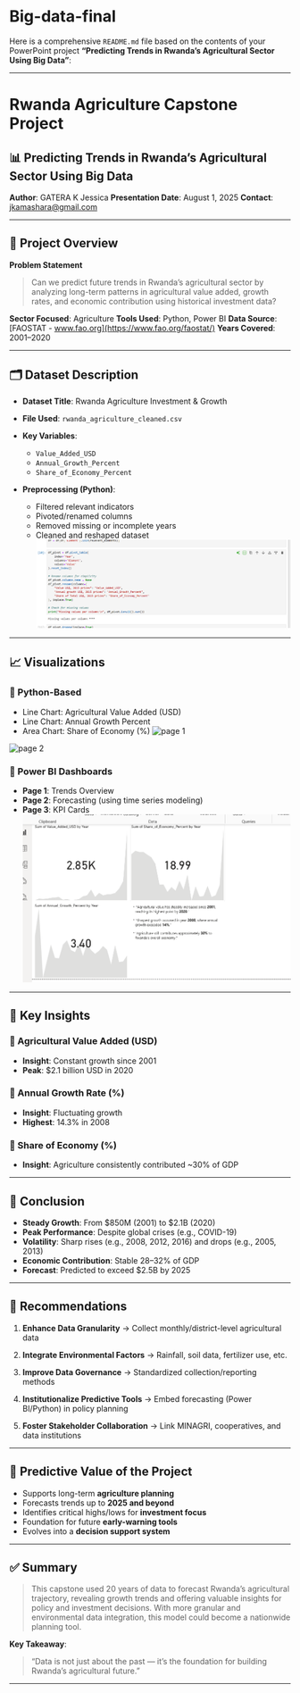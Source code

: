 # Big-data-final
Here is a comprehensive `README.md` file based on the contents of your PowerPoint project **“Predicting Trends in Rwanda’s Agricultural Sector Using Big Data”**:

---

# Rwanda Agriculture Capstone Project

## 📊 Predicting Trends in Rwanda’s Agricultural Sector Using Big Data

**Author**: GATERA K Jessica
**Presentation Date**: August 1, 2025
**Contact**: [jkamashara@gmail.com](mailto:jkamashara@gmail.com)

---

## 📌 Project Overview

**Problem Statement**

> Can we predict future trends in Rwanda’s agricultural sector by analyzing long-term patterns in agricultural value added, growth rates, and economic contribution using historical investment data?

**Sector Focused**: Agriculture
**Tools Used**: Python, Power BI
**Data Source**: [FAOSTAT - www.fao.org](https://www.fao.org/faostat/)
**Years Covered**: 2001–2020

---

## 🗂 Dataset Description

* **Dataset Title**: Rwanda Agriculture Investment & Growth
* **File Used**: `rwanda_agriculture_cleaned.csv`
* **Key Variables**:

  * `Value_Added_USD`
  * `Annual_Growth_Percent`
  * `Share_of_Economy_Percent`
* **Preprocessing (Python)**:

  * Filtered relevant indicators
  * Pivoted/renamed columns
  * Removed missing or incomplete years
  * Cleaned and reshaped dataset
 ![](./data%20cleaning.png)
---

## 📈 Visualizations

### 🐍 Python-Based

* Line Chart: Agricultural Value Added (USD)
* Line Chart: Annual Growth Percent
* Area Chart: Share of Economy (%)
  <img width="1065" height="480" alt="page 1" src="https://github.com/user-attachments/assets/84b5846c-5bbc-4248-9189-3c7b110c4312" />
<img width="1049" height="454" alt="page 2" src="https://github.com/user-attachments/assets/4a90c711-f4e0-45e5-826c-3055bb478c46" />



### 💼 Power BI Dashboards

* **Page 1**: Trends Overview
* **Page 2**: Forecasting (using time series modeling)
* **Page 3**: KPI Cards
![](./KPI%20Cards.png)
---

## 📍 Key Insights

### 🔹 Agricultural Value Added (USD)

* **Insight**: Constant growth since 2001
* **Peak**: \$2.1 billion USD in 2020

### 🔹 Annual Growth Rate (%)

* **Insight**: Fluctuating growth
* **Highest**: 14.3% in 2008

### 🔹 Share of Economy (%)

* **Insight**: Agriculture consistently contributed \~30% of GDP

---

## 📌 Conclusion

* **Steady Growth**: From \$850M (2001) to \$2.1B (2020)
* **Peak Performance**: Despite global crises (e.g., COVID-19)
* **Volatility**: Sharp rises (e.g., 2008, 2012, 2016) and drops (e.g., 2005, 2013)
* **Economic Contribution**: Stable 28–32% of GDP
* **Forecast**: Predicted to exceed \$2.5B by 2025

---

## 🧭 Recommendations

1. **Enhance Data Granularity**
   → Collect monthly/district-level agricultural data

2. **Integrate Environmental Factors**
   → Rainfall, soil data, fertilizer use, etc.

3. **Improve Data Governance**
   → Standardized collection/reporting methods

4. **Institutionalize Predictive Tools**
   → Embed forecasting (Power BI/Python) in policy planning

5. **Foster Stakeholder Collaboration**
   → Link MINAGRI, cooperatives, and data institutions

---

## 🔮 Predictive Value of the Project

* Supports long-term **agriculture planning**
* Forecasts trends up to **2025 and beyond**
* Identifies critical highs/lows for **investment focus**
* Foundation for future **early-warning tools**
* Evolves into a **decision support system**

---

## ✅ Summary

> This capstone used 20 years of data to forecast Rwanda’s agricultural trajectory, revealing growth trends and offering valuable insights for policy and investment decisions. With more granular and environmental data integration, this model could become a nationwide planning tool.

**Key Takeaway**:

> “Data is not just about the past — it’s the foundation for building Rwanda’s agricultural future.”

---
